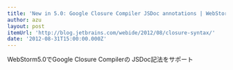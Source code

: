 ```yaml
---
title: 'New in 5.0: Google Closure Compiler JSDoc annotations | WebStorm & PhpStorm Blog'
author: azu
layout: post
itemUrl: 'http://blog.jetbrains.com/webide/2012/08/closure-syntax/'
date: '2012-08-31T15:00:00.000Z'
---
```

WebStorm5.0でGoogle Closure Compilerの JSDoc記法をサポート


